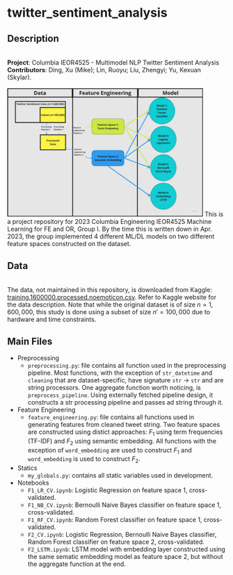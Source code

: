 # twitter_sentiment_analysis

## Description
\
  **Project**: Columbia IEOR4525 - Multimodel NLP Twitter Sentiment Analysis
  **Contributors**: Ding, Xu (Mike); Lin, Ruoyu; Liu, Zhengyi; Yu, Kexuan (Skylar). \
  \
  <img src="./img/workflow.jpg" width="450">
  This is a project repository for 2023 Columbia Engineering IEOR4525 Machine Learning for FE and OR, Group I.
  By the time this is written down in Apr. 2023, the group implemented 4 different ML/DL models on two different
  feature spaces constructed on the dataset. 

## Data
\
  The data, not maintained in this repository, is downloaded from Kaggle: [training.1600000.processed.noemoticon.csv](https://www.kaggle.com/code/paoloripamonti/twitter-sentiment-analysis/input). Refer to Kaggle website for the data description. Note that while the original dataset is of size $n=1,600,000$, this study is done using a subset of size $n'=100,000$ due to hardware and time constraints.


## Main Files 
- Preprocessing
    - `preprocessing.py`: file contains all function used in the preprocessing pipeline. Most functions, with the exception of `str_datetime` and `cleaning` that are dataset-specific, have signature `str` -> `str` and are string processors. One aggregate function worth noticing, is `preprocess_pipeline`. Using externally fetched pipeline design, it constructs a str processing pipeline and passes ad string through it. 
- Feature Engineering
    - `feature_engineering.py`: file contains all functions used in generating features from cleaned tweet string. Two feature spaces are constructed using distict approaches: $F_1$ using term frequencies (TF-IDF) and $F_2$ using semantic embedding. All functions with the exception of `word_embedding` are used to construct $F_1$ and `word_embedding` is used to construct $F_2$. 
- Statics
    - `my_globals.py`: contains all static variables used in development.
- Notebooks
    - `F1_LR_CV.ipynb`: Logistic Regression on feature space 1, cross-validated. 
    - `F1_NB_CV.ipynb`: Bernoulli Naive Bayes classifier on feature space 1, cross-validated.
    - `F1_RF_CV.ipynb`: Random Forest classifier on feature space 1, cross-validated.
    - `F2_CV.ipynb`: Logistic Regression, Bernoulli Naive Bayes classifier, Random Forest classifier on feature space 2, cross-validated.
    - `F2_LSTM.ipynb`: LSTM model with embedding layer constructed using the same sematic embedding model as feature space 2, but without the aggregate function at the end.

